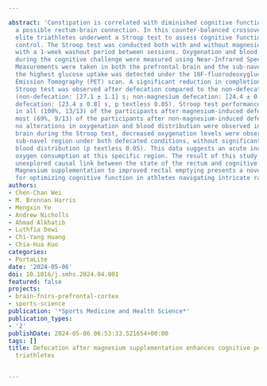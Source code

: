 ---
abstract: 'Constipation is correlated with diminished cognitive function, revealing
  a possible rectum-brain connection. In this counter-balanced crossover trial, 13
  elite triathletes underwent a Stroop test to assess cognitive function and executive
  control. The Stroop test was conducted both with and without magnesium oxide intake,
  with a 1-week washout period between sessions. Oxygenation and blood distribution
  during the cognitive challenge were measured using Near-Infrared Spectroscopy (NIRS).
  Measurements were taken in both the prefrontal brain and the sub-navel region, where
  the highest glucose uptake was detected under the 18F-fluorodeoxyglucose Positron
  Emission Tomography (PET) scan. A significant reduction in completion time for the
  Stroop test was observed after defecation compared to the non-defecated condition
  (non-defecation: [27.1 ​± ​1.1] s; non-magnesium defecation: [24.4 ​± ​0.9] s; magnesium
  defecation: [23.4 ​± ​0.8] s, p ​textless ​0.05). Stroop test performance was improved
  in all (100%, 13/13) of the participants after magnesium-induced defecation and
  most (69%, 9/13) of the participants after non-magnesium-induced defecation. While
  no alterations in oxygenation and blood distribution were observed in the prefrontal
  brain during the Stroop test, decreased oxygenation levels were observed in the
  sub-navel region under both defecated conditions, without significant changes in
  blood distribution (p ​textless ​0.05). This data suggests an acute increase in
  oxygen consumption at this specific region. The result of this study suggests an
  unexplored causal link between the state of the rectum and cognitive performance.
  Magnesium supplementation to improved rectal emptying presents a novel application
  for optimizing cognitive function in athletes navigating intricate racing conditions.'
authors:
- Chen-Chan Wei
- M. Brennan Harris
- Mengxin Ye
- Andrew Nicholls
- Ahmad Alkhatib
- Luthfia Dewi
- Chi-Yang Huang
- Chia-Hua Kuo
categories:
- PortaLite
date: '2024-05-06'
doi: 10.1016/j.smhs.2024.04.001
featured: false
projects:
- brain-fnirs-prefrontal-cortex
- sports-science
publication: '*Sports Medicine and Health Science*'
publication_types:
- '2'
publishDate: 2024-05-06 06:53:33.521654+00:00
tags: []
title: Defecation after magnesium supplementation enhances cognitive performance in
  triathletes

---
